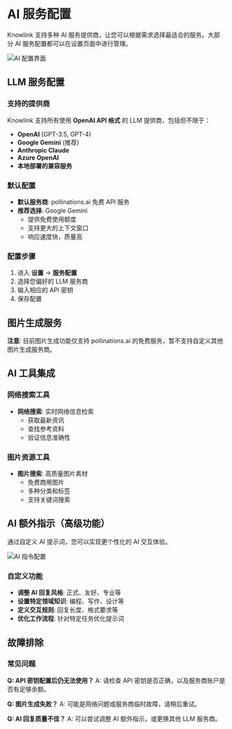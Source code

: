 # AI 服务配置

Knowlink 支持多种 AI 服务提供商，让您可以根据需求选择最适合的服务。大部分 AI 服务配置都可以在设置页面中进行管理。

![AI 配置界面](/ai_configs.png)

## LLM 服务配置

### 支持的提供商

Knowlink 支持所有使用 **OpenAI API 格式** 的 LLM 提供商，包括但不限于：

- **OpenAI** (GPT-3.5, GPT-4)
- **Google Gemini** (推荐)
- **Anthropic Claude**
- **Azure OpenAI**
- **本地部署的兼容服务**

### 默认配置

- **默认服务商**: pollinations.ai 免费 API 服务
- **推荐选择**: Google Gemini
  - 提供免费使用额度
  - 支持更大的上下文窗口
  - 响应速度快，质量高

### 配置步骤

1. 进入 **设置** → **服务配置**
2. 选择您偏好的 LLM 服务商
3. 输入相应的 API 密钥
4. 保存配置

## 图片生成服务

**注意**: 目前图片生成功能仅支持 pollinations.ai 的免费服务，暂不支持自定义其他图片生成服务商。

## AI 工具集成

### 网络搜索工具

- **网络搜索**: 实时网络信息检索
  - 获取最新资讯
  - 查找参考资料
  - 验证信息准确性

### 图片资源工具

- **图片搜索**: 高质量图片素材
  - 免费商用图片
  - 多种分类和标签
  - 支持关键词搜索

## AI 额外指示（高级功能）

通过自定义 AI 提示词，您可以实现更个性化的 AI 交互体验。

![AI 指令配置](/ai_instructions.png)

### 自定义功能

- **调整 AI 回复风格**: 正式、友好、专业等
- **设置特定领域知识**: 编程、写作、设计等
- **定义交互规则**: 回复长度、格式要求等
- **优化工作流程**: 针对特定任务优化提示词

## 故障排除

### 常见问题

**Q: API 密钥配置后仍无法使用？**
A: 请检查 API 密钥是否正确，以及服务商账户是否有足够余额。

**Q: 图片生成失败？**
A: 可能是网络问题或服务商临时故障，请稍后重试。

**Q: AI 回复质量不佳？**
A: 可以尝试调整 AI 额外指示，或更换其他 LLM 服务商。
